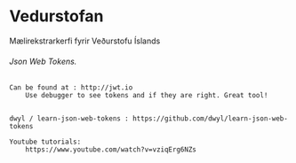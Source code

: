 # Vedurstofan
Mælirekstrarkerfi fyrir Veðurstofu Íslands

###### Json Web Tokens.

	Can be found at : http://jwt.io
		Use debugger to see tokens and if they are right. Great tool!


	dwyl / learn-json-web-tokens : https://github.com/dwyl/learn-json-web-tokens

	Youtube tutorials:
		https://www.youtube.com/watch?v=vziqErg6NZs

